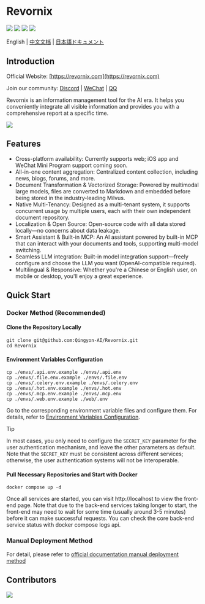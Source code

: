 # Revornix

![](https://img.shields.io/badge/free-pricing?logo=free&color=%20%23155EEF&label=pricing&labelColor=%20%23528bff)
![](https://github.com/Qingyon-AI/Revornix/actions/workflows/release.yml/badge.svg?branch=release)
![](https://img.shields.io/github/v/release/Qingyon-AI/Revornix)
![](https://img.shields.io/github/commit-activity/m/Qingyon-AI/Revornix)

English | [中文文档](./README_zh.md) | [日本語ドキュメント](./README_jp.md)

## Introduction

Official Website: [https://revornix.com](https://revornix.com)

Join our community: [Discord](https://discord.com/invite/3XZfz84aPN) | [WeChat](https://github.com/Qingyon-AI/Revornix/discussions/1#discussioncomment-13638435) | [QQ](https://github.com/Qingyon-AI/Revornix/discussions/1#discussioncomment-13638435)

Revornix is an information management tool for the AI era. It helps you conveniently integrate all visible information and provides you with a comprehensive report at a specific time.

![](https://qingyon-revornix-public.oss-cn-beijing.aliyuncs.com/images/202507021504358.png)

## Features

- Cross-platform availability: Currently supports web; iOS app and WeChat Mini Program support coming soon.
- All-in-one content aggregation: Centralized content collection, including news, blogs, forums, and more.
- Document Transformation & Vectorized Storage: Powered by multimodal large models, files are converted to Markdown and embedded before being stored in the industry-leading Milvus.
- Native Multi-Tenancy: Designed as a multi-tenant system, it supports concurrent usage by multiple users, each with their own independent document repository.
- Localization & Open Source: Open-source code with all data stored locally—no concerns about data leakage.
- Smart Assistant & Built-in MCP: An AI assistant powered by built-in MCP that can interact with your documents and tools, supporting multi-model switching.
- Seamless LLM integration: Built-in model integration support—freely configure and choose the LLM you want (OpenAI-compatible required).
- Multilingual & Responsive: Whether you're a Chinese or English user, on mobile or desktop, you'll enjoy a great experience.

## Quick Start

### Docker Method (Recommended)

#### Clone the Repository Locally

```shell
git clone git@github.com:Qingyon-AI/Revornix.git
cd Revornix
```

#### Environment Variables Configuration

```shell
cp ./envs/.api.env.example ./envs/.api.env
cp ./envs/.file.env.example ./envs/.file.env
cp ./envs/.celery.env.example ./envs/.celery.env
cp ./envs/.hot.env.example ./envs/.hot.env
cp ./envs/.mcp.env.example ./envs/.mcp.env
cp ./envs/.web.env.example ./web/.env
```

Go to the corresponding environment variable files and configure them. For details, refer to [Environment Variables Configuration](https://revornix.com/en/docs/environment).

> [!TIP]
> In most cases, you only need to configure the `SECRET_KEY` parameter for the user authentication mechanism, and leave the other parameters as default. Note that the `SECRET_KEY` must be consistent across different services; otherwise, the user authentication systems will not be interoperable.

#### Pull Necessary Repositories and Start with Docker

```shell
docker compose up -d
```

Once all services are started, you can visit http://localhost to view the front-end page. Note that due to the back-end services taking longer to start, the front-end may need to wait for some time (usually around 3-5 minutes) before it can make successful requests. You can check the core back-end service status with docker compose logs api.

### Manual Deployment Method

For detail, please refer to [official documentation manual deployment method](https://revornix.com/en/docs/start#manual-deployment-method)

## Contributors

<a href="https://github.com/Qingyon-AI/Revornx/graphs/contributors">
  <img src="https://contrib.rocks/image?repo=Qingyon-AI/Revornix" />
</a>